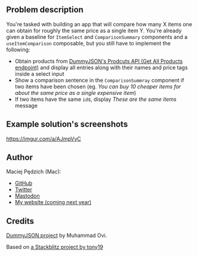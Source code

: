 ## Problem description

You're tasked with building an app that will compare how many X items one can obtain for roughly the same price as a single item Y. You're already given a baseline for `ItemSelect` and `ComparisonSummary` components and a `useItemComparison` composable, but you still have to implement the following:

- Obtain products from [DummyJSON's Prodcuts API (Get All Products endpoint)](https://dummyjson.com/docs/products) and display all entries along with their names and price tags inside a select input
- Show a comparison sentence in the `ComparisonSummray` component if two items have been chosen (eg. _You can buy 10 cheaper items for about the same price as a single expensive item_)
- If two items have the same `id`s, display _These are the same items_ message

## Example solution's screenshots

https://imgur.com/a/AJmpVyC

## Author

Maciej Pędzich (Mac):

- [GitHub](https://github.com/maciejpedzich)
- [Twitter](https://twitter.com/MaciejPedzich)
- [Mastodon](https://notacult.social/@maciejpedzich)
- [My website (coming next year)](https://maciejpedzi.ch)

## Credits

[DummyJSON project](https://github.com/Ovi/DummyJSON) by Muhammad Ovi.

Based on [a Stackblitz project by tony19](https://stackblitz.com/edit/vue3-vite-starter)